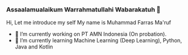 ### Assaalamualaikum Warrahmatullahi Wabarakatuh 👋

Hi, Let me introduce my self
My name is Muhammad Farras Ma'ruf

- 🔭 I’m currently working on PT AMN Indonesia (On probation).
- 🌱 I’m currently learning Machine Learning (Deep Learning), Python, Java and Kotlin

